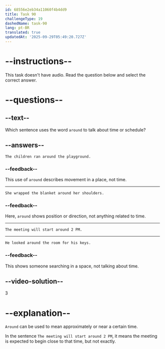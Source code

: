 ```yaml
---
id: 68556e2eb34a11060f4b4dd9
title: Task 90
challengeType: 19
dashedName: task-90
lang: pt-BR
translated: true
updatedAt: '2025-09-29T05:49:20.727Z'
---
```


# --instructions--

This task doesn't have audio. Read the question below and select the correct answer.

# --questions--

## --text--

Which sentence uses the word `around` to talk about time or schedule?

## --answers--

`The children ran around the playground.`

### --feedback--

This use of `around` describes movement in a place, not time.

---

`She wrapped the blanket around her shoulders.`

### --feedback--

Here, `around` shows position or direction, not anything related to time.

---

`The meeting will start around 2 PM.`

---

`He looked around the room for his keys.`

### --feedback--

This shows someone searching in a space, not talking about time.

## --video-solution--

3

# --explanation--

`Around` can be used to mean approximately or near a certain time.

In the sentence `The meeting will start around 2 PM`, it means the meeting is expected to begin close to that time, but not exactly.
